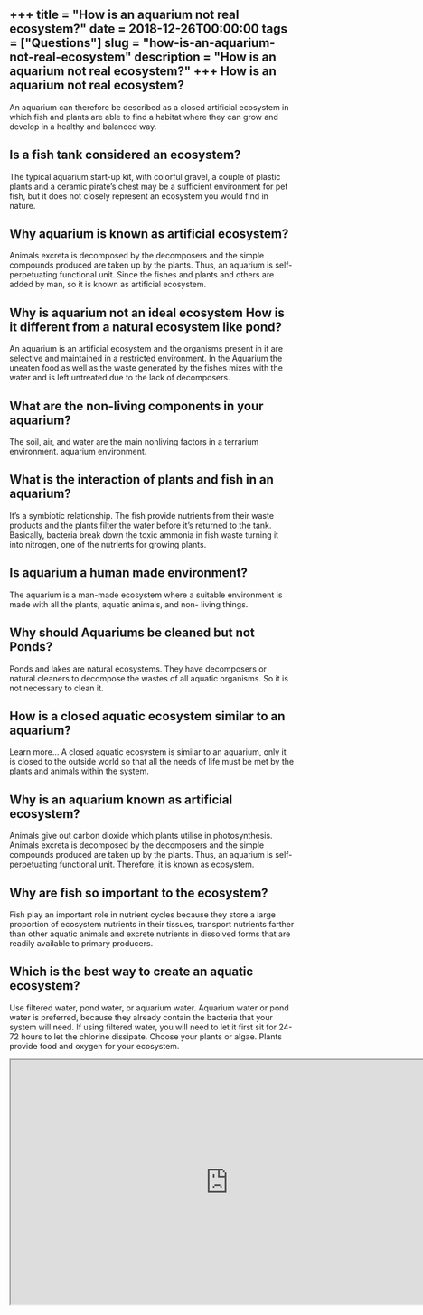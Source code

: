 +++
title = "How is an aquarium not real ecosystem?"
date = 2018-12-26T00:00:00
tags = ["Questions"]
slug = "how-is-an-aquarium-not-real-ecosystem"
description = "How is an aquarium not real ecosystem?"
+++
How is an aquarium not real ecosystem?
--------------------------------------

An aquarium can therefore be described as a closed artificial ecosystem in which fish and plants are able to find a habitat where they can grow and develop in a healthy and balanced way.

Is a fish tank considered an ecosystem?
---------------------------------------

The typical aquarium start-up kit, with colorful gravel, a couple of plastic plants and a ceramic pirate’s chest may be a sufficient environment for pet fish, but it does not closely represent an ecosystem you would find in nature.

Why aquarium is known as artificial ecosystem?
----------------------------------------------

Animals excreta is decomposed by the decomposers and the simple compounds produced are taken up by the plants. Thus, an aquarium is self-perpetuating functional unit. Since the fishes and plants and others are added by man, so it is known as artificial ecosystem.

Why is aquarium not an ideal ecosystem How is it different from a natural ecosystem like pond?
----------------------------------------------------------------------------------------------

An aquarium is an artificial ecosystem and the organisms present in it are selective and maintained in a restricted environment. In the Aquarium the uneaten food as well as the waste generated by the fishes mixes with the water and is left untreated due to the lack of decomposers.

What are the non-living components in your aquarium?
----------------------------------------------------

The soil, air, and water are the main nonliving factors in a terrarium environment. aquarium environment.

What is the interaction of plants and fish in an aquarium?
----------------------------------------------------------

It’s a symbiotic relationship. The fish provide nutrients from their waste products and the plants filter the water before it’s returned to the tank. Basically, bacteria break down the toxic ammonia in fish waste turning it into nitrogen, one of the nutrients for growing plants.

Is aquarium a human made environment?
-------------------------------------

The aquarium is a man-made ecosystem where a suitable environment is made with all the plants, aquatic animals, and non- living things.

Why should Aquariums be cleaned but not Ponds?
----------------------------------------------

Ponds and lakes are natural ecosystems. They have decomposers or natural cleaners to decompose the wastes of all aquatic organisms. So it is not necessary to clean it.

How is a closed aquatic ecosystem similar to an aquarium?
---------------------------------------------------------

Learn more… A closed aquatic ecosystem is similar to an aquarium, only it is closed to the outside world so that all the needs of life must be met by the plants and animals within the system.

Why is an aquarium known as artificial ecosystem?
-------------------------------------------------

Animals give out carbon dioxide which plants utilise in photosynthesis. Animals excreta is decomposed by the decomposers and the simple compounds produced are taken up by the plants. Thus, an aquarium is self-perpetuating functional unit. Therefore, it is known as ecosystem.

Why are fish so important to the ecosystem?
-------------------------------------------

Fish play an important role in nutrient cycles because they store a large proportion of ecosystem nutrients in their tissues, transport nutrients farther than other aquatic animals and excrete nutrients in dissolved forms that are readily available to primary producers.

Which is the best way to create an aquatic ecosystem?
-----------------------------------------------------

Use filtered water, pond water, or aquarium water. Aquarium water or pond water is preferred, because they already contain the bacteria that your system will need. If using filtered water, you will need to let it first sit for 24-72 hours to let the chlorine dissipate. Choose your plants or algae. Plants provide food and oxygen for your ecosystem.

<iframe allow="accelerometer; autoplay; clipboard-write; encrypted-media; gyroscope; picture-in-picture" allowfullscreen="" class="__youtube_prefs__  epyt-is-override  no-lazyload" data-no-lazy="1" data-origheight="433" data-origwidth="770" data-skipgform_ajax_framebjll="" height="433" id="_ytid_49506" loading="lazy" src="https://www.youtube.com/embed/kkPHSQFW2dk?enablejsapi=1&autoplay=0&cc_load_policy=0&cc_lang_pref=&iv_load_policy=1&loop=0&modestbranding=0&rel=1&fs=1&playsinline=0&autohide=2&theme=dark&color=red&controls=1&" title="YouTube player" width="770"></iframe>
